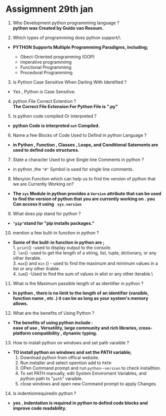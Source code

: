 # Assigmnent 29th jan  
1. Who Development python programmimg language ?\
    **python was Created by Guido van Rossum.**

2. Which types of programmimg does python support/\
- **PYTHON Supports Multiple Programmimg Paradigms, including;**

   -  Obect-Oriented programming (OOP)
   -  imperative programmimg
   -  Functional Programmimg
   -  Procedural Programmimg
  
3. Is Python Case Sensitive When Darling With Identified ?
- Yes , Python is Case Sensitive.
   
4. python File Correct Extention ?\
 **The Correct File Extension For Python File is ".py"**

 5. Is python code compiled Or interpreted ?
- **python Code is interpreted `not` Compiled.**
  
6. Name a few Blocks of Code Used to Defind in python Language ?
 - **in Python , Function , Classes , Loops, and Conditional Satements are used to defind code structures.**
  
  7. State a character Used to give Single line Comments in python ?
- in python ,the `"#"` Symbol is used for single line comments.

8. Menyion Function which can help us to find the version of python that we are Currently Working on?
- **The `sys` Module in python provides a `Version` attribute that can be used to find the version of python that you are currently working on . you Can access it using ` sys.version`**
  
9.  What does pip stand for python ?
 - **`"pip"`stand for "pip installs packages."**
  
  10. mention a few bulit-in function in python ?
   - **Some of the bulit-in function in python are ;**\
    1. `print`() -used to display output to the console.\
    2. `len`() -used to get the length of a string, list, tuple, dictionary, or any other iterable.\
    3. `max`() and `min` () - used to find the maximum and minimum values in a list or any other itrable.\
    4. `Sum`() -Used to find the sum of values in alist or any other iterable.\
   
   11. What is the Maximum passible length of as identifier in python ?
   - **In python , there is no limit to the length of an identifier (varaible, function name , etc .) it can be as long as your system's memory allows.**
   
   12. What are the benefits of Using Python ?
   - **The benefits of using python include :\
      ease of use , Versatility, large community and rich libraries, cross-platform compatibility , dynamic typing.**

13.  How to install python on windows and set path varaible ?
 - **TO install python on windows and set the PATH variable;**
    1. Download python from offical website.
    2. Run installer and select opention add to `PATH`
    3. OPen Command prompt and run `python`--`version` to check installtion.
    4. To set PATH manually, edit System Emviroment Variables, and python path to "`path`" varaible.
    5. close windows and open new Command prompt to apply Changes.
   

14. Is indentionrequiredin python ?
- **yes , indentation is required in python to defind code blocks and improve code readability.**


